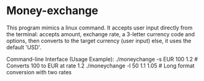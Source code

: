 # Money-exchange
This program mimics a linux command. It accepts user input directly from the terminal: accepts amount, exchange rate, a 3-letter currency code and options, then converts to the target currency (user input) else, it uses the default 'USD'.

Command-line Interface (Usage Example): 
./moneychange -s EUR 100 1.2      # Converts 100 to EUR at rate 1.2
./moneychange -l 50 1.1 1.05      # Long format conversion with two rates
